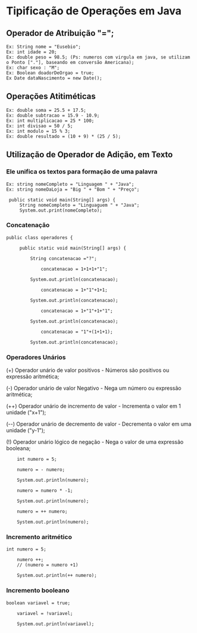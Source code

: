 # Tipificação de Operações em Java

## Operador de Atribuição "=";
    Ex: String nome = "Eusebio";
    Ex: int idade = 20; 
    Ex: double peso = 98.5; (Ps: numeros com virgula em java, se utilizam o Ponto ["."], baseando em conversão Americana);
    Ex: char sexo : "M";
    Ex: Boolean doadorDeOrgao = true;
    Ex Date dataNascimento = new Date();

## Operações Atitiméticas

    Ex: double soma = 25.5 + 17.5;
    Ex: double subtracao = 15.9 - 10.9;
    Ex: int multiplicacao = 25 * 100;
    Ex: int divisao = 50 / 5;
    Ex: int modulo = 15 % 3;
    Ex: double resultado = (10 + 9) * (25 / 5);

## Utilização de Operador de Adição, em Texto

### Ele unifica os textos para formação de uma palavra

    Ex: string nomeCompleto = "Linguagem " + "Java"; 
    Ex: string nomeDaLoja = "Big " + "Bom " + "Preço";

     public static void main(String[] args) {
         String nomeCompleto = "Linguaguem " + "Java";
         System.out.print(nomeCompleto);

### Concatenação

    public class operadores {
    
         public static void main(String[] args) {
           
             String concatenacao ="?";

                 concatenacao = 1+1+1+"1";

             System.out.println(concatenacao);

                 concatenacao = 1+"1"+1+1;

             System.out.println(concatenacao);

                 concatenacao = 1+"1"+1+"1";

             System.out.println(concatenacao);

                 concatenacao = "1"+(1+1+1);

             System.out.println(concatenacao);

### Operadores Unários

(+) Operador unário de valor positivos - Números são positivos ou expressão aritmética;

(-) Operador unário de valor Negativo -  Nega um número ou expressão aritmética;

(++) Operador unário de incremento de valor - Incrementa o valor em 1 unidade ("x+1");

(--) Operador unário de decremento de valor - Decrementa o valor em uma unidade ("y-1");

(!) Operador unário lógico de negação - Nega o valor de uma expressão booleana; 

        int numero = 5;
        
        numero = - numero;
               
        System.out.println(numero);

        numero = numero * -1;

        System.out.println(numero);

        numero = ++ numero;

        System.out.println(numero);

### Incremento aritmético

    int numero = 5;
     
        numero ++;
        // (numero = numero +1)

        System.out.println(++ numero);

### Incremento booleano
    
    boolean variavel = true;

        variavel = !variavel;

        System.out.println(variavel);

###
